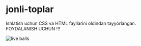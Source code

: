 # jonli-toplar
Ishlatish uchun CSS va HTML fayllarini oldindan tayyorlangan. FOYDALANISH UCHUN !!!

![live balls](http://i63.tinypic.com/166fxxs.png)
